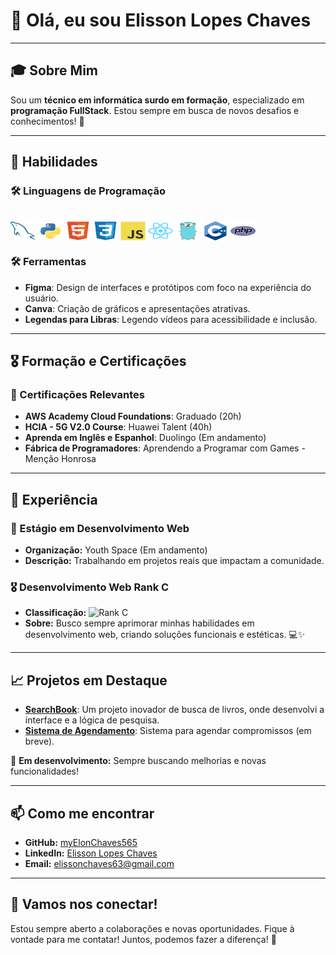 # 👋 Olá, eu sou Elisson Lopes Chaves

---

## 🎓 Sobre Mim
Sou um **técnico em informática surdo em formação**, especializado em **programação FullStack**. Estou sempre em busca de novos desafios e conhecimentos! 🚀

---

## 🚀 Habilidades

### 🛠️ Linguagens de Programação
<div style="display: inline_block"><br>
  <img align="center" alt="Elisson-MySQL" height="30" width="40" src="https://raw.githubusercontent.com/devicons/devicon/master/icons/mysql/mysql-original.svg">
  <img align="center" alt="Elisson-Python" height="30" width="40" src="https://raw.githubusercontent.com/devicons/devicon/master/icons/python/python-original.svg">
  <img align="center" alt="Elisson-HTML" height="30" width="40" src="https://raw.githubusercontent.com/devicons/devicon/master/icons/html5/html5-original.svg">
  <img align="center" alt="Elisson-CSS" height="30" width="40" src="https://raw.githubusercontent.com/devicons/devicon/master/icons/css3/css3-original.svg">
  <img align="center" alt="Elisson-JavaScript" height="30" width="40" src="https://raw.githubusercontent.com/devicons/devicon/master/icons/javascript/javascript-original.svg">
  <img align="center" alt="Elisson-React" height="30" width="40" src="https://raw.githubusercontent.com/devicons/devicon/master/icons/react/react-original.svg">
  <img align="center" alt="Elisson-Go" height="30" width="40" src="https://raw.githubusercontent.com/devicons/devicon/master/icons/go/go-original.svg">
  <img align="center" alt="Elisson-C++" height="30" width="40" src="https://raw.githubusercontent.com/devicons/devicon/master/icons/cplusplus/cplusplus-original.svg">
  <img align="center" alt="Elisson-PHP" height="30" width="40" src="https://raw.githubusercontent.com/devicons/devicon/master/icons/php/php-original.svg">
</div>

### 🛠️ Ferramentas
- **Figma**: Design de interfaces e protótipos com foco na experiência do usuário.
- **Canva**: Criação de gráficos e apresentações atrativas.
- **Legendas para Libras**: Legendo vídeos para acessibilidade e inclusão.

---

## 🎖️ Formação e Certificações
### 📜 Certificações Relevantes
- **AWS Academy Cloud Foundations**: Graduado (20h)
- **HCIA - 5G V2.0 Course**: Huawei Talent (40h)
- **Aprenda em Inglês e Espanhol**: Duolingo (Em andamento)
- **Fábrica de Programadores**: Aprendendo a Programar com Games - Menção Honrosa

---

## 💼 Experiência
### 🌟 Estágio em Desenvolvimento Web
- **Organização:** Youth Space (Em andamento)
- **Descrição:** Trabalhando em projetos reais que impactam a comunidade.

### 🎖️ Desenvolvimento Web Rank C
- **Classificação:** ![Rank C](https://img.shields.io/badge/Desenvolvimento%20Web-Rank%20C-yellow?style=flat)
- **Sobre:** Busco sempre aprimorar minhas habilidades em desenvolvimento web, criando soluções funcionais e estéticas. 💻✨

---

## 📈 Projetos em Destaque
- **[SearchBook](https://github.com/myElonChaves565)**: Um projeto inovador de busca de livros, onde desenvolvi a interface e a lógica de pesquisa.
- **[Sistema de Agendamento](https://github.com/myElonChaves565)**: Sistema para agendar compromissos (em breve).

🔧 **Em desenvolvimento:** Sempre buscando melhorias e novas funcionalidades!

---

## 📫 Como me encontrar
- **GitHub:** [myElonChaves565](https://github.com/myElonChaves565)
- **LinkedIn:** [Elisson Lopes Chaves](https://br.linkedin.com/in/elisson-lopes-chaves-a86a19312)
- **Email:** [elissonchaves63@gmail.com](mailto:elissonchaves63@gmail.com)

---

## 🌟 Vamos nos conectar!
Estou sempre aberto a colaborações e novas oportunidades. Fique à vontade para me contatar! Juntos, podemos fazer a diferença! 🤝
